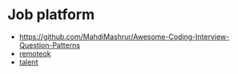 
# Job platform
 * https://github.com/MahdiMashrur/Awesome-Coding-Interview-Question-Patterns
 * [remoteok](https://remoteok.com/)
 * [talent](https://www.talent.io)
